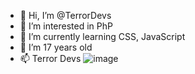 - 👋 Hi, I’m @TerrorDevs
- 👀 I’m interested in PhP
- 🌱 I’m currently learning CSS, JavaScript
- 💞️ I’m 17 years old
- 📫 Terror Devs
![image](https://user-images.githubusercontent.com/107359592/173247872-bab5961d-7fc2-429e-b83a-50addbd1a636.png)

<!---
https://dsc.gg/terrordevs
--->
